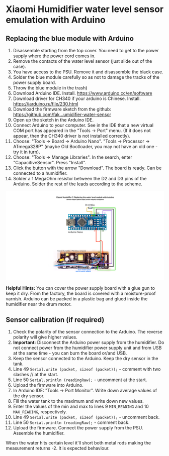 # Xiaomi Humidifier water level sensor emulation with Arduino

## Replacing the blue module with Arduino 

1. Disassemble starting from the top cover. You need to get to the power supply where the power cord comes in.
2. Remove the contacts of the water level sensor (just slide out of the case).
3. You have access to the PSU. Remove it and disassemble the black case.
4. Solder the blue module carefully so as not to damage the tracks of the power supply board.
5. Throw the blue module in the trash)
6. Download Arduino IDE. Install. https://www.arduino.cc/en/software
7. Download driver for CH340 if your arduino is Chinese. Install. https://iarduino.ru/file/230.html
8. Download the firmware sketch from the github: https://github.com/fak...umidifier-water-sensor
9. Open up the sketch in the Arduino IDE.
10. Connect Arduino to your computer. See in the IDE that a new virtual COM port has appeared in the "Tools -> Port" menu. (If it does not appear, then the CH340 driver is not installed correctly).
11. Choose: "Tools -> Board -> Arduino Nano". "Tools -> Processor -> ATmega328P" (maybe Old Bootloader, you may not have an old one - try it in turn).
12. Choose: "Tools -> Manage Libraries". In the search, enter "CapacitiveSensor". Press "Install".
13. Click the button with the arrow "Download". The board is ready. Can be connected to a humidifier.
14. Solder a 1 MegaOhm resistor between the D2 and D3 pins of the Arduino. Solder the rest of the leads according to the scheme.

![Connection scheme](https://github.com/yhunter-ru/xiaomi-humidifier-water-sensor/raw/master/smartme-humidifier-arduino-connections.png)

**Helpful Hints:** You can cover the power supply board with a glue gun to keep it dry. From the factory, the board is covered with a moisture-proof varnish. Arduino can be packed in a plastic bag and glued inside the humidifier near the drum motor. 

## Sensor calibration (if required)

1. Check the polarity of the sensor connection to the Arduino. The reverse polarity will give higher values.
2. **Important:** Disconnect the Arduino power supply from the humidifier. Do not connect power from the humidifier power supply unit and from USB at the same time - you can burn the board or/and USB. 
3. Keep the sensor connected to the Arduino. Keep the dry sensor in the tank.
4. Line 49 `Serial.write (packet, sizeof (packet));` - comment with two slashes // at the start.
5. Line 50 `Serial.println (readingRaw);` - uncomment at the start.
6. Upload the firmware into Arduino.
7. In Arduino IDE: "Tools -> Port Monitor". Write down average values of the dry sensor.
8. Fill the water tank to the maximum and write down new values.
9. Enter the values of the min and max to lines 9 `MIN_READING` and 10 `MAX_READING`, respectively.
10. Line 49 `Serial.write (packet, sizeof (packet));` - uncomment back.
11. Line 50 `Serial.println (readingRaw);` - comment back.
12. Upload the firmware. Connect the power supply from the PSU. Assemble the humidifier. 

When the water hits certain level it'll short both metal rods making the measurement returns -2. It is expected behaviour.
